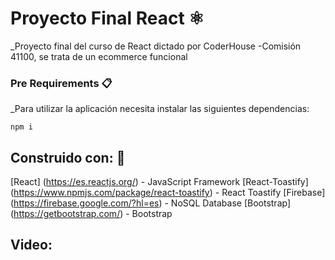 # Proyecto Final React ⚛️
_Proyecto final del curso de React dictado por CoderHouse -Comisión 41100, se trata de un ecommerce funcional

### Pre Requirements 📋
_Para utilizar la aplicación necesita instalar las siguientes dependencias:
```
npm i
```
## Construido con: 👷
[React] (https://es.reactjs.org/) - JavaScript Framework
[React-Toastify] (https://www.npmjs.com/package/react-toastify) - React Toastify
[Firebase] (https://firebase.google.com/?hl=es) - NoSQL Database
[Bootstrap] (https://getbootstrap.com/) - Bootstrap

## Video:
